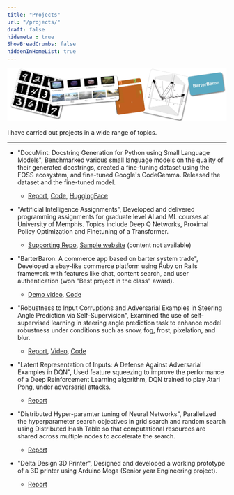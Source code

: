 ```yaml
---
title: "Projects"
url: "/projects/"
draft: false
hidemeta : true
ShowBreadCrumbs: false
hiddenInHomeList: true
---
```


![image](images/projects.png)

I have carried out projects in a wide range of topics.

-------------------
- "DocuMint: Docstring Generation for Python using Small Language Models", Benchmarked various small language models on the quality of their generated docstrings, created a fine-tuning dataset using the FOSS ecosystem, and fine-tuned Google's CodeGemma. Released the dataset and the fine-tuned model.
    - [Report](https://arxiv.org/abs/2405.10243), [Code](https://github.com/Docu-Mint/DocuMint), [HuggingFace](https://huggingface.co/documint)

- "Artificial Intelligence Assignments", Developed and delivered programming assignments for graduate level AI and ML courses at University of Memphis. Topics include Deep Q Networks, Proximal Policy Optimization and Finetuning of a Transformer.
    - [Supporting Repo](https://github.com/poudel-bibek/AI-Assignments), [Sample website](https://poudel-bibek.github.io/AI-Assignments/) (content not available)

- "BarterBaron: A commerce app based on barter system trade", Developed a ebay-like commerce platform using Ruby on Rails framework with features like chat, content search, and user authentication (won "Best project in the class" award).
    - [Demo video](https://youtu.be/ME8syiaELWw), [Code](https://github.com/memphis-cs-projects/comp7012-BarterBaron)

- "Robustness to Input Corruptions and Adversarial Examples in Steering Angle Prediction via Self-Supervision", Examined the use of self-supervised learning in steering angle prediction task to enhance model robustness under conditions such as snow, fog, frost, pixelation, and blur.
    - [Report](https://nbviewer.org/github/poudel-bibek/poudel-bibek.github.io/blob/main/hosted_files/Projects/Contrastive/Poudel2021DataMining.pdf), [Video](https://youtu.be/WIzKSNEtSuo), [Code](https://github.com/poudel-bibek/Contrastive)

- "Latent Representation of Inputs: A Defense Against Adversarial Examples in DQN", Used feature squeezing to improve the performance of a Deep Reinforcement Learning algorithm, DQN trained to play Atari Pong, under adversarial attacks.
    - [Report](https://nbviewer.org/github/poudel-bibek/poudel-bibek.github.io/blob/main/hosted_files/Projects/DQN_defense/2021_Defense_Poudel.pdf) 
    <!-- [Code](/sorry/) -->

- "Distributed Hyper-paramter tuning of Neural Networks", Parallelized the hyperparameter search objectives in grid search and random search using Distributed Hash Table so that computational resources are shared across multiple nodes to accelerate the search.
    - [Report](/sorry/)

- "Delta Design 3D Printer", Designed and developed a working prototype of a 3D printer using Arduino Mega (Senior year Engineering project).
    - [Report](https://nbviewer.org/github/poudel-bibek/poudel-bibek.github.io/blob/main/data/reports/3D_Delta_printer.pdf)
